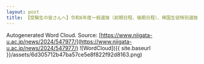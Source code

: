 ```yaml
---
layout: post
title: 【受験生の皆さんへ】令和6年度一般選抜（前期日程、後期日程）、帰国生徒特別選抜、私費外国人留学生特別選抜インターネット出願について
---
```

Autogenerated Word Cloud.
Source\: [https://www.niigata-u.ac.jp/news/2024/547977/](https://www.niigata-u.ac.jp/news/2024/547977/)
![WordCloud]({{ site.baseurl }}/assets/6d305712b47ba57ce5e8f822f92d8163.png)